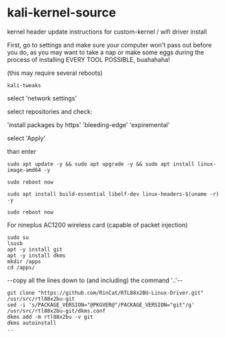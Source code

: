 # kali-kernel-source
kernel header update instructions for custom-kernel / wifi driver install

First, go to settings and make sure your computer won't pass out before you do, as you may want to take a nap or make some eggs during the process of installing EVERY TOOL POSSIBLE, buahahaha!

(this may require several reboots)


    kali-tweaks
select 'network settings'

select repositories and check:

'install packages by https'
'bleeding-edge'
'expiremental'

select 'Apply'

than enter

    sudo apt update -y && sudo apt upgrade -y && sudo apt install linux-image-amd64 -y

    sudo reboot now

    sudo apt install build-essential libelf-dev linux-headers-$(uname -r) -y

    sudo reboot now

For nineplus AC1200 wireless card (capable of packet injection)


    sudo su
    lsusb
    apt -y install git
    apt -y install dkms
    mkdir /apps
    cd /apps/

--copy all the lines down to (and including) the command '..'-- 

    git clone "https://github.com/RinCat/RTL88x2BU-Linux-Driver.git" /usr/src/rtl88x2bu-git
    sed -i 's/PACKAGE_VERSION="@PKGVER@"/PACKAGE_VERSION="git"/g' /usr/src/rtl88x2bu-git/dkms.conf
    dkms add -m rtl88x2bu -v git
    dkms autoinstall
    ..
